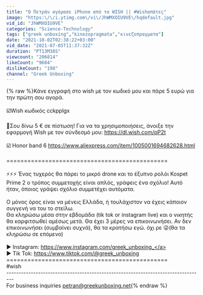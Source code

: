 ```yaml
---
title: "Ο Πετράν αγόρασε iPhone από το WISH || #Wishαπάτες"
image: "https:\/\/i.ytimg.com\/vi\/JhWMXOIU9VE\/hqdefault.jpg"
vid_id: "JhWMXOIU9VE"
categories: "Science-Technology"
tags: ["greek unboxing","kinezopragmata","κινεζοπραγματα"]
date: "2021-10-02T02:38:22+03:00"
vid_date: "2021-07-05T11:37:32Z"
duration: "PT13M38S"
viewcount: "206814"
likeCount: "9604"
dislikeCount: "198"
channel: "Greek Unboxing"
---
```

{% raw %}Κάνε εγγραφή στο wish με τον κωδικό μου και πάρε 5 ευρώ για την πρώτη σου αγορά. <br /><br />☑️Wish κωδικός cckpplgx<br /><br />👋Σου δίνω 5 € σε πίστωση! Για να τα χρησιμοποιήσεις, άνοιξε την εφαρμογή Wish με τον σύνδεσμό μου: <a rel="nofollow" target="blank" href="https://dl.wish.com/pP2t">https://dl.wish.com/pP2t</a><br /><br />☑️ Honor band 6 <a rel="nofollow" target="blank" href="https://www.aliexpress.com/item/1005001694682628.html">https://www.aliexpress.com/item/1005001694682628.html</a><br /><br />==============================================<br /><br />⚡⚡⚡ Ένας τυχερός θα πάρει το μικρό drone και το έξυπνο ρολόι Kospet Prime 2 ο τρόπος συμμετοχής είναι απλός, γράφεις ένα σχόλιο! Αυτό ήταν, όποιος γράψει σχόλιο συμμετέχει αυτόματα. <br /><br />Ο μόνος όρος είναι να μένεις Ελλάδα, ή τουλάχιστον να έχεις κάποιον συγγενή να του το στείλω.<br />Θα κληρώσω μέσα στην εβδομάδα (tik tok or instagram live) και ο νικητής θα καρφιτσωθεί αμέσως μετά. Θα έχει 3 μέρες να επικοινωνήσει. Αν δεν επικοινωνήσει (συμβαίνει συχνά), θα τα κρατήσω εγώ. όχι ρε 😜(θα τα κληρώσω σε επόμενο)<br /><br />▶ Instagram: <a rel="nofollow" target="blank" href="https://www.instagram.com/greek_unboxing_">https://www.instagram.com/greek_unboxing_</a><br />▶ Tik Tok: <a rel="nofollow" target="blank" href="https://www.tiktok.com/@greek_unboxing">https://www.tiktok.com/@greek_unboxing</a><br />==============================================<br />#wish <br />---------------------------------------------------------------------------------<br />For business inquiries petran@greekunboxing.net{% endraw %}

